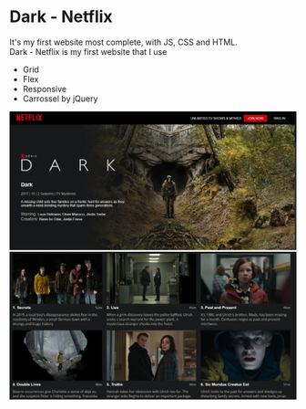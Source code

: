 # Dark - Netflix

It's my first website most complete, with JS, CSS and HTML. <br>
Dark - Netflix is my first website that I use 
- Grid
- Flex
- Responsive
- Carrossel by jQuery

<div>
  <img src="https://github.com/CauaS1/dark-netflix/blob/master/img/screenshot1.PNG"></img>
  <img src="https://github.com/CauaS1/dark-netflix/blob/master/img/screenshot2.PNG"></img>
</div>
